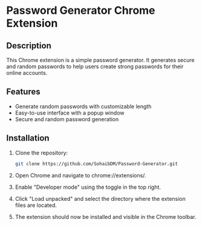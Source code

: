 # Password Generator Chrome Extension

## Description

This Chrome extension is a simple password generator. It generates secure and random passwords to help users create strong passwords for their online accounts.

## Features

- Generate random passwords with customizable length
- Easy-to-use interface with a popup window
- Secure and random password generation

## Installation

1. Clone the repository:
   ```bash
   git clone https://github.com/SohaibDM/Password-Generator.git
   
2. Open Chrome and navigate to chrome://extensions/.

3. Enable "Developer mode" using the toggle in the top right.

4. Click "Load unpacked" and select the directory where the extension files are located.

5. The extension should now be installed and visible in the Chrome toolbar.
